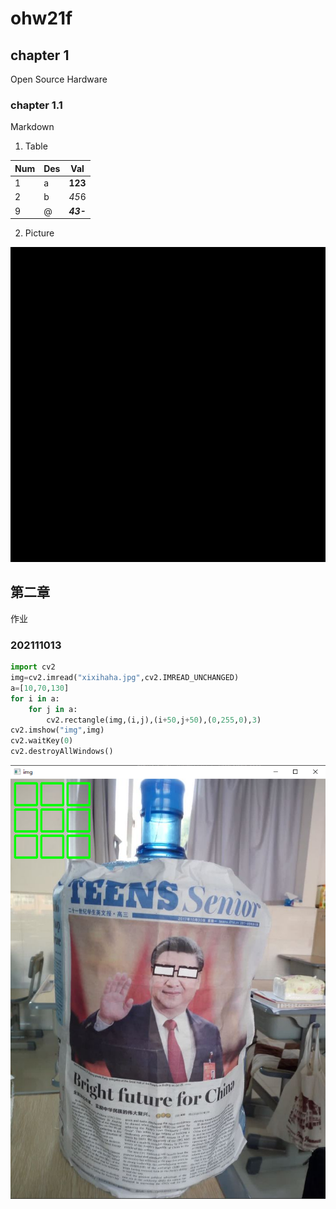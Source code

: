 # ohw21f

## chapter 1
Open Source Hardware

### chapter 1.1
Markdown

1. Table

| Num | Des | Val |
|-------|-------|-------|
| 1 | a | **123** |
| 2 | b | *45*6 |
| 9 | @ | ***43-*** |

2. Picture

![A Picture](/wuya/4k纯黑.png)

## 第二章
作业

### 202111013
```python
import cv2
img=cv2.imread("xixihaha.jpg",cv2.IMREAD_UNCHANGED)
a=[10,70,130]
for i in a:
    for j in a:
        cv2.rectangle(img,(i,j),(i+50,j+50),(0,255,0),3)
cv2.imshow("img",img)
cv2.waitKey(0)
cv2.destroyAllWindows()

```
![20211013-1](/wuya/20211013-1.png)
